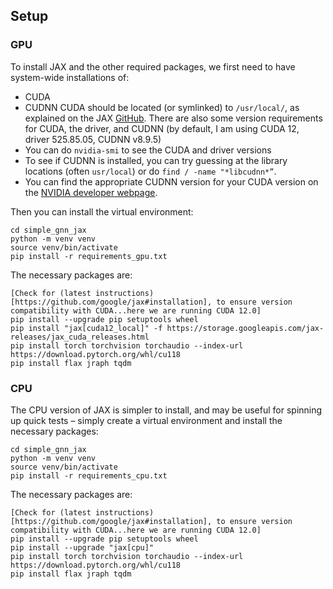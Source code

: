 ## Setup

### GPU

To install JAX and the other required packages, we first need to have system-wide installations of:
 - CUDA
 - CUDNN
CUDA should be located (or symlinked) to `/usr/local/`,
as explained on the JAX [GitHub](https://github.com/google/jax#installation).
There are also some version requirements for CUDA, the driver, and CUDNN (by default, I am using CUDA 12, driver 525.85.05, CUDNN v8.9.5)
 - You can do `nvidia-smi` to see the CUDA and driver versions
 - To see if CUDNN is installed, you can try guessing at the library locations (often `usr/local`) or do `find / -name "*libcudnn*”`.
 - You can find the appropriate CUDNN version for your CUDA version on the [NVIDIA developer webpage](https://developer.nvidia.com/rdp/cudnn-download).

Then you can install the virtual environment:
```
cd simple_gnn_jax
python -m venv venv
source venv/bin/activate
pip install -r requirements_gpu.txt
```

The necessary packages are:
```
[Check for (latest instructions)[https://github.com/google/jax#installation], to ensure version compatibility with CUDA...here we are running CUDA 12.0]
pip install --upgrade pip setuptools wheel
pip install "jax[cuda12_local]" -f https://storage.googleapis.com/jax-releases/jax_cuda_releases.html
pip install torch torchvision torchaudio --index-url https://download.pytorch.org/whl/cu118
pip install flax jraph tqdm
```

### CPU

The CPU version of JAX is simpler to install, and may be useful for spinning up quick tests – simply create a virtual environment and install the necessary packages:
```
cd simple_gnn_jax
python -m venv venv
source venv/bin/activate
pip install -r requirements_cpu.txt
```

The necessary packages are:
```
[Check for (latest instructions)[https://github.com/google/jax#installation], to ensure version compatibility with CUDA...here we are running CUDA 12.0]
pip install --upgrade pip setuptools wheel
pip install --upgrade "jax[cpu]"
pip install torch torchvision torchaudio --index-url https://download.pytorch.org/whl/cu118
pip install flax jraph tqdm
```